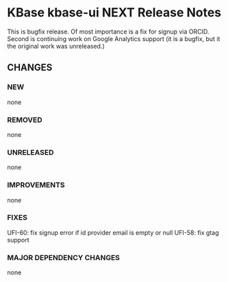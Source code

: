 # KBase kbase-ui NEXT Release Notes

This is bugfix release. Of most importance is a fix for signup via ORCID. Second is continuing
work on Google Analytics support (it is a bugfix, but it the original work was unreleased.)

## CHANGES

### NEW

none

### REMOVED

none

### UNRELEASED

none

### IMPROVEMENTS

none

### FIXES

UFI-60: fix signup error if id provider email is empty or null
UFI-58: fix gtag support

### MAJOR DEPENDENCY CHANGES

none
